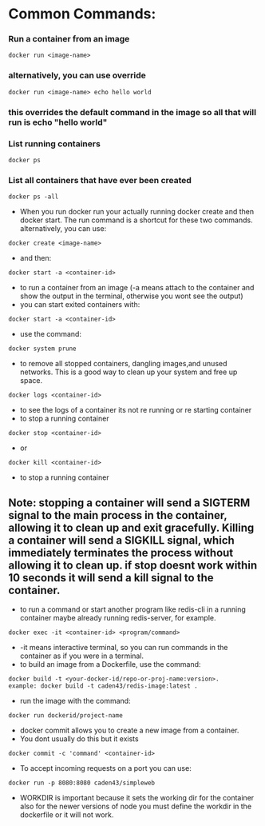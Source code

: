 # Common Commands:
### Run a container from an image
```
docker run <image-name> 
```
### alternatively, you can use override
```
docker run <image-name> echo hello world
```
### this overrides the default command in the image so all that will run is echo "hello world"

### List running containers
```
docker ps 
```
### List all containers that have ever been created
```
docker ps -all 
```

- When you run docker run your actually running docker create and then docker start. The run command is a shortcut for these two commands.
alternatively, you can use:
``` 
docker create <image-name> 
```
- and then:
```
docker start -a <container-id> 
```
- to run a container from an image (-a means attach to the container and show the output in the terminal, otherwise you wont see the output)
- you can start exited containers with:
```
docker start -a <container-id>
```
- use the command:
```
docker system prune  
```
- to remove all stopped containers, dangling images,and unused networks. This is a good way to clean up your system and free up space.
```
docker logs <container-id> 
```
- to see the logs of a container its not re running or re starting container 
- to stop a running container
```
docker stop <container-id>
```
- or
``` 
docker kill <container-id>
```
- to stop a running container
## Note: stopping a container will send a SIGTERM signal to the main process in the container, allowing it to clean up and exit gracefully. Killing a container will send a SIGKILL signal, which immediately terminates the process without allowing it to clean up. if stop doesnt work within 10 seconds it will send a kill signal to the container.

- to run a command or start another program like redis-cli in a running container maybe already running redis-server, for example.
```
docker exec -it <container-id> <program/command> 
```
- -it means interactive terminal, so you can run commands in the container as if you were in a terminal. 
- to build an image from a Dockerfile, use the command:
```
docker build -t <your-docker-id/repo-or-proj-name:version>. 
example: docker build -t caden43/redis-image:latest .
```
- run the image with the command:
```
docker run dockerid/project-name
```
- docker commit allows you to create a new image from a container.
- You dont usually do this but it exists
```
docker commit -c 'command' <container-id>
```
- To accept incoming requests on a port you can use:
```
docker run -p 8080:8080 caden43/simpleweb
```

- WORKDIR is important because it sets the working dir for the container also for the newer versions of node you must define the workdir in the dockerfile or it will not work.
